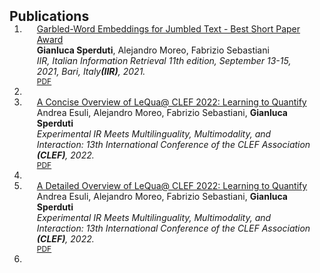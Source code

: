 <h2 id="publications" style="margin: 2px 0px -15px;">Publications</h2>

<div class="publications">
<ol class="bibliography">

<li>
<div class="pub-row">

  <div class="col-sm-9" style="position: relative;padding-right: 15px;padding-left: 20px;">
    <div class="title"><a href="https://ceur-ws.org/Vol-2947/paper11.pdf">Garbled-Word Embeddings for Jumbled Text - Best Short Paper Award</a></div>
    <div class="author"><strong>Gianluca Sperduti</strong>, Alejandro Moreo, Fabrizio Sebastiani</div>
    <div class="periodical"><em>IIR, Italian Information Retrieval 11th edition, September 13-15, 2021, Bari, Italy<strong>(IIR)</strong>, 2021.</em></div>
    <div class="links">
      <a href="https://ceur-ws.org/Vol-2947/paper11.pdf" class="btn btn-sm z-depth-0" role="button" target="_blank" style="font-size:12px;">PDF</a>
    </div>
<li>

<li>

  <div class="col-sm-9" style="position: relative;padding-right: 15px;padding-left: 20px;">
    <div class="title"><a href="https://link.springer.com/chapter/10.1007/978-3-031-13643-6_23">A Concise Overview of LeQua@ CLEF 2022: Learning to Quantify</a></div>
    <div class="author">Andrea Esuli, Alejandro Moreo, Fabrizio Sebastiani, <strong>Gianluca Sperduti</strong></div>
    <div class="periodical"><em>Experimental IR Meets Multilinguality, Multimodality, and Interaction: 13th International Conference of the CLEF Association <strong>(CLEF)</strong>, 2022.</em></div>
    <div class="links">
      <a href="https://link.springer.com/content/pdf/10.1007/978-3-031-13643-6.pdf?pdf=button" class="btn btn-sm z-depth-0" role="button" target="_blank" style="font-size:12px;">PDF</a>
    </div>
  <li>

<li>

  <div class="col-sm-9" style="position: relative;padding-right: 15px;padding-left: 20px;">
    <div class="title"><a href="https://ceur-ws.org/Vol-3180/paper-146.pdf">A Detailed Overview of LeQua@ CLEF 2022: Learning to Quantify</a></div>
    <div class="author">Andrea Esuli, Alejandro Moreo, Fabrizio Sebastiani, <strong>Gianluca Sperduti</strong></div>
    <div class="periodical"><em>Experimental IR Meets Multilinguality, Multimodality, and Interaction: 13th International Conference of the CLEF Association <strong>(CLEF)</strong>, 2022.</em></div>
    <div class="links">
      <a href="https://ceur-ws.org/Vol-3180/paper-146.pdf" class="btn btn-sm z-depth-0" role="button" target="_blank" style="font-size:12px;">PDF</a>
    </div>
<li>

